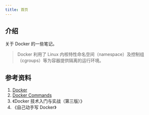 ```yaml
---
title: 首页
---
```


## 介绍

关于 Docker 的一些笔记。

> Docker 利用了 Linux 内核特性命名空间（namespace）及控制组（cgroups）等为容器提供隔离的运行环境。



## 参考资料

1. [Docker](https://docs.docker.com/)
2. [Docker Commands](https://docs.docker.com/engine/reference/commandline/docker/)
3. 《Docker 技术入门与实战（第三版）》
4. 《自己动手写 Docker》